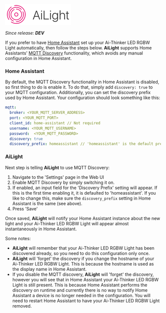 ![](images/ailight_logo.png)

_Since release: **DEV**_

If you prefer to have [Home Assistant](https://home-assistant.io/) set up your Ai-Thinker LED RGBW Light automatically, then follow the steps below. **AiLight** supports Home Assistants' [MQTT Discovery](https://home-assistant.io/docs/mqtt/discovery/) functionality, which avoids any manual configuration in Home Assistant.

### Home Assistant
By default, the MQTT Discovery functionality in Home Assistant is disabled, so first thing to do is enable it. To do that, simply add `discovery: true` to your MQTT configuration. Additionally, you can set the discovery prefix used by Home Assistant. Your configuration should look something like this:

```YAML
mqtt:
  broker: <YOUR_MQTT_SERVER_ADDRESS>
  port: <YOUR_MQTT_PORT>
  client_id: home-assistant // Not required
  username: <YOUR_MQTT_USERNAME>
  password:  <YOUR_MQTT_PASSWORD>
  discovery: true
  discovery_prefix: homeassistant // 'homeassistant' is the default prefix, but can of course be changed
```
  
### AiLight
Next step is telling **AiLight** to use MQTT Discovery:

1. Navigate to the 'Settings' page in the Web UI
2. Enable MQTT Discovery by simply switching it on.
3. If enabled, an input field for the 'Discovery Prefix' setting will appear. If this is the first time enabling it, it is defaulted to 'homeassistant'. If you like to change this, make sure the `discovery_prefix` setting in Home Assistant is the same (see above).
4. Press 'Save'

Once saved, **AiLight** will notify your Home Assistant instance about the new light and your Ai-Thinker LED RGBW Light will appear almost instantaneously in Home Assistant. 

Some notes:
- **AiLight** will remember that your Ai-Thinker LED RGBW Light has been discovered already, so you need to do this configuration only once.
- **AiLight** will 'forget' the discovery if you change the hostname of your Ai-Thinker LED RGBW Light. This is because the hostname is used as the display name in Home Assistant.
- If you disable the MQTT discovery, **AiLight** will 'forget' the discovery, however you will see that in Home Assistant your Ai-Thinker LED RGBW Light is still present. This is because Home Assistant performs the discovery on runtime and currently there is no way to notify Home Assistant a device is no longer needed in the configuration. You will need to restart Home Assistant to have your Ai-Thinker LED RGBW Light removed.